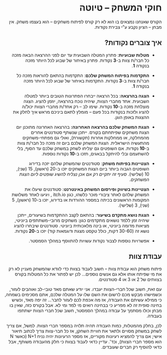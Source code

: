 <div dir='rtl' lang='he'>

חוקי המשחק – טיוטה
==================

הקורס שאנחנו נמצאים בו הוא לא רק קורס לפיתוח משחקים – הוא בעצמו משחק. אין מבחן –
הציון נקבע ע"י צבירת נקודות.

איך צוברים נקודות?
------------------

-   **מטלות שבועיות**: פתרון המטלה השבועית עד יום לפני ההרצאה הבאה מזכה כל חבר/ת
    צוות ב-**3** נקודות. פתרון באיחור של שבוע לכל היותר מזכה בנקודה **1**.

-   **התקדמות בפיתוח המשחק שלכם**: התקדמות בהתאם להוראות מזכה כל חבר/ת צוות
    ב-**3** נקודות. התקדמות באיחור של שבוע לכל היותר מזכה בנקודה **1**.

-   **הצגה בהרצאה**: בכל הרצאה ייבחרו הפתרונות הטובים ביותר למטלה השבועית. אחד
    מחברי הצוות, שיהיה נוכח בהרצאה, יוזמן להציג. הצגה מוצלחת מזכה ב-**10**
    נקודות. שימו לב – רק אחד/ת מחברי הצוות יכול/ה להציג ולזכות בנקודות בכל פעם –
    מומלץ לתאם ביניכם מראש איך לחלק את ההצגות באופן הוגן.

-   **הצגת המשחק שלכם בהרצאה האחרונה:** בהרצאה האחרונה מתוכנן יום הצגת משחקים
    שפיתחתם בקורס. ייתכן שנשתף סטודנטים אחרים מהמחלקה, או ממחלקות אחרות
    (תקשורת), ואולי גם מפתחי-משחקים מהתעשיה הישראלית. הצגת המשחק שלכם ביום זה
    מזכה כל חבר/ת צוות ב-**10** נקודות. אם השופטים גם יצליחו לשחק במשחק שלכם עד
    הסוף, בלי להשתעמם ובלי להיתקל בבאגים, תזכו ב-**10** נקודות נוספות.

-   **הצטיינות בפיתוח משחק**: סטודנטים שהמשחק שלהם יזכה בדירוג השופטים הגבוה
    ביותר ביום הצגת המשחקים יזכו ב-20 (ראשון), 15 (שני), 10 (שלישי). *סעיף זה
    יתקיים רק אם אכן נצליח להשיג שופטים ליום הצגת המשחקים.*

-   **הצטיינות בשיווק ופירסום המשחק באינטרנט**: סטודנטים שיעלו את המשחק שלהם
    לאתר ציבורי מוכר כלשהו, כגון itch.io , ויגיעו לאחד משלושת המקומות הראשונים בכיתה במספר ההורדות או
    בדירוג, יזכו ב-10 (ראשון), 5 (שני), 3 (שלישי).

-   **הצגת נושא מתקדם בשיעור**: בהתאם לקצב ההתקדמות בשיעורים, ייתכן שיהיה זמן
    ללמד נושאים מתקדמים כגון: משחקים מרובי-משתתפים ביוניטי, מציאות מדומה
    ביוניטי, או בינה מלאכותית ביוניטי. סטודנטים שיבחרו להציג נושא זה (30-60
    דקות, כולל טקסט מצגת ודוגמאות קוד) יזכו ב-**20** נקודות.

-   אפשרויות נוספות לצבור נקודות עשויות להתווסף במהלך הסמסטר.

עבודת צוות
----------

פיתוח משחק הוא עבודת צוות – חשוב לעבוד בצוות כדי לוודא שהמשחק מעניין לא רק את מי
שפיתח אותו אלא גם אנשים נוספים... לכן יש לפתור את כל המטלות בקורס בצוותים של 2
או 3 או 4 סטודנטים.

עם זאת, חשוב שכל חברי-הצוות יעבדו. אני יודע שאתם מאד טובי-לב ואוהבים לעזור,
וכשמישהו מבקש מכם לרשום את השם שלו על המטלה שלכם, אתם מסכימים בשמחה, כי ממילא
עשיתם את העבודה, אז מה אכפת לכם לעזור לחבר... זה יפה מאד, וכשיש בחינה סופית זה
לא מפריע כי בבחינה רואים מי למד ומי לא. אבל בקורס כזה, שאין בו מבחן וכולו מסתמך
על עבודה במהלך הסמסטר, חשוב שכל חברי הצוות ישתתפו בעבודה.

לכן, בחלק מהמטלות, כמות העבודה תהיה תלויה במספר חברי הצוות. למשל, אם צריך לשחק
במשחק מסויים ולתאר את חוויית השחקן, אז כל חבר-צוות צריך לכתוב תיאור אישי; אם צריך
להמציא רעיונות מקוריים, אז מספר הרעיונות יהיה נניח N+1 (כאשר N הוא מספר חברי
הצוות), וכד'. עדיין כדאי לעבוד בצוות כי חלק מהעבודה משותף, אבל כדאי להוסיף רק
חברים שעובדים.

</div>
